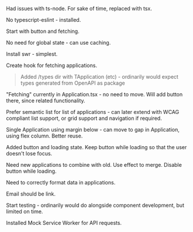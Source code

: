 <!-- Project Comments Go Here -->

Had issues with ts-node. For sake of time, replaced with tsx.

No typescript-eslint - installed.

Start with button and fetching.

No need for global state - can use caching.

Install swr - simplest.

Create hook for fetching applications.

> Added /types dir with TApplication (etc) - ordinarily would expect types generated from OpenAPI as package

"Fetching" currently in Application.tsx - no need to move. Will add button there, since related functionality.

Prefer semantic list for list of applications - can later extend with WCAG compliant list support, or grid support and
navigation if required.

Single Application using margin below - can move to gap in Application, using flex column. Better reuse.

Added button and loading state. Keep button while loading so that the user doesn't lose focus.

Need new applications to combine with old. Use effect to merge. Disable button while loading.

Need to correctly format data in applications.

Email should be link.

Start testing - ordinarily would do alongside component development, but limited on time.

Installed Mock Service Worker for API requests.
